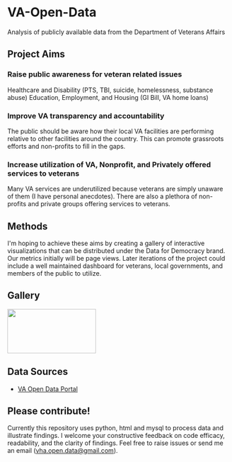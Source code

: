 # VA-Open-Data
Analysis of publicly available data from the Department of Veterans Affairs

## Project Aims

### Raise public awareness for veteran related issues
Healthcare and Disability (PTS, TBI, suicide, homelessness, substance abuse)
Education, Employment, and Housing (GI Bill, VA home loans)

### Improve VA transparency and accountability
The public should be aware how their local VA facilities are performing relative to other facilities around the country. This can promote grassroots efforts and non-profits to fill in the gaps.

### Increase utilization of VA, Nonprofit, and Privately offered services to veterans
Many VA services are underutilized because veterans are simply unaware of them (I have personal anecdotes). There are also a plethora of non-profits and private groups offering services to veterans.

## Methods
I'm hoping to achieve these aims by creating a gallery of interactive visualizations that can be distributed under the Data for Democracy brand. Our metrics initially will be page views. Later iterations of the project could include a well maintained dashboard for veterans, local governments, and members of the public to utilize.

## Gallery
[<img src="https://leggitta.github.io/plot_ptsd_by_state.png" height="100" width="200">](https://leggitta.github.io/ptsd_by_state.html)

## Data Sources
- [VA Open Data Portal](https://www.va.gov/data/)

## Please contribute!
Currently this repository uses python, html and mysql to process data and illustrate findings. I welcome your constructive
feedback on code efficacy, readability, and the clarity of findings. Feel free to raise issues or send me an email (vha.open.data@gmail.com).
